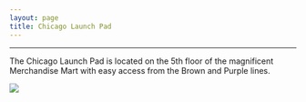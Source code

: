 ```yaml
---
layout: page
title: Chicago Launch Pad
---
```


---
The Chicago Launch Pad is located on the 5th floor of the magnificent Merchandise Mart with easy access from the Brown and Purple lines.

![](../assets/img/merchandise_mart.jpg)
